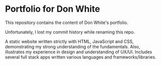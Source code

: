 # Portfolio for Don White

This repository contains the content of Don White's portfolio.

Unfortunately, I lost my commit history while renaming this repo.

A static website written strictly with HTML, JavaScript and CSS, demonstrating my strong understanding of the fundamentals. Also, illustrates my experience in design and understanding of UX/UI. Includes several full stack apps written various languages and frameworks/libraries.
